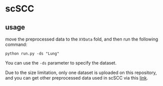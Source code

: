 # scSCC

## usage

move the preprocessed data to the `XYData` fold, and then run the following command:

```shell
python run.py -ds "Lung"
```

You can use the `-ds` parameter to specify the dataset.

Due to the size limitation, only one dataset is uploaded on this repository, and you can get other preprocessed data used in scSCC via this [link](https://drive.google.com/drive/folders/1-ZyTpLthZTXIJeNMXIf16QhjziOIWYD0?usp=drive_link).
